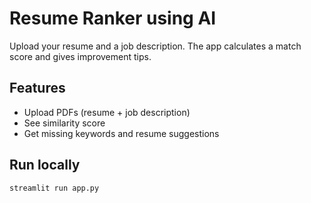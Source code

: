 # Resume Ranker using AI

Upload your resume and a job description. The app calculates a match score and gives improvement tips.

## Features
- Upload PDFs (resume + job description)
- See similarity score
- Get missing keywords and resume suggestions

## Run locally
```bash
streamlit run app.py
